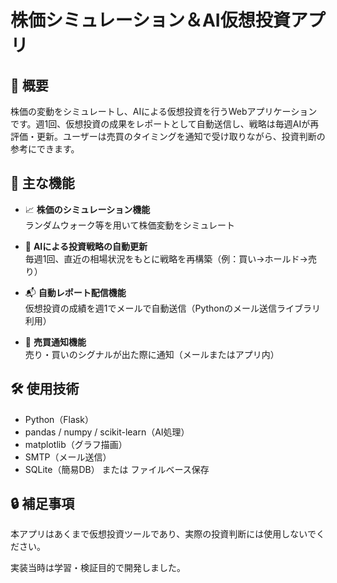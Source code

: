 # 株価シミュレーション＆AI仮想投資アプリ

## 📌 概要
株価の変動をシミュレートし、AIによる仮想投資を行うWebアプリケーションです。週1回、仮想投資の成果をレポートとして自動送信し、戦略は毎週AIが再評価・更新。ユーザーは売買のタイミングを通知で受け取りながら、投資判断の参考にできます。

## 🔧 主な機能
- 📈 **株価のシミュレーション機能**  
  ランダムウォーク等を用いて株価変動をシミュレート

- 🧠 **AIによる投資戦略の自動更新**  
  毎週1回、直近の相場状況をもとに戦略を再構築（例：買い→ホールド→売り）

- 📬 **自動レポート配信機能**  
  仮想投資の成績を週1でメールで自動送信（Pythonのメール送信ライブラリ利用）

- 🔔 **売買通知機能**  
  売り・買いのシグナルが出た際に通知（メールまたはアプリ内）

## 🛠 使用技術
- Python（Flask）
- pandas / numpy / scikit-learn（AI処理）
- matplotlib（グラフ描画）
- SMTP（メール送信）
- SQLite（簡易DB） または ファイルベース保存



## 🔒 補足事項
本アプリはあくまで仮想投資ツールであり、実際の投資判断には使用しないでください。

実装当時は学習・検証目的で開発しました。

